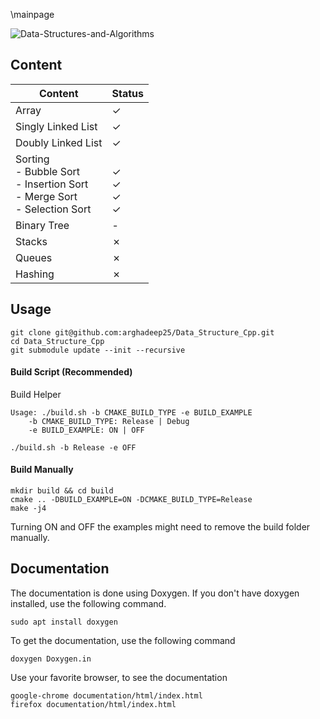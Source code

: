 \mainpage

![Data-Structures-and-Algorithms](https://socialify.git.ci/arghadeep25/Data-Structures-and-Algorithms/image?description=1&font=Inter&forks=1&language=1&name=1&owner=1&pattern=Charlie%20Brown&stargazers=1&theme=Dark)


## Content

| Content                                                                                  | Status                                          |
|------------------------------------------------------------------------------------------|-------------------------------------------------|
| Array                                                                                    | &check;                                         |
| Singly Linked List                                                                       | &check;                                         |
| Doubly Linked List                                                                       | &check;                                         |
| Sorting<br/> - Bubble Sort<br/> - Insertion Sort<br/> - Merge Sort<br/> - Selection Sort | <br/>&check;<br/>&check;<br/>&check;<br/>&check; |
| Binary Tree                                                                              | -                                               |
| Stacks                                                                                   | &cross;                                         |
| Queues                                                                                   | &cross;                                         |
| Hashing                                                                                  | &cross;                                         |



## Usage

```
git clone git@github.com:arghadeep25/Data_Structure_Cpp.git
cd Data_Structure_Cpp
git submodule update --init --recursive 
```


#### Build Script (Recommended)
Build Helper
```
Usage: ./build.sh -b CMAKE_BUILD_TYPE -e BUILD_EXAMPLE
	-b CMAKE_BUILD_TYPE: Release | Debug
	-e BUILD_EXAMPLE: ON | OFF
```
```
./build.sh -b Release -e OFF
```


#### Build Manually
```
mkdir build && cd build
cmake .. -DBUILD_EXAMPLE=ON -DCMAKE_BUILD_TYPE=Release
make -j4
```

Turning ON and OFF the examples might need to remove the build folder manually.

## Documentation
The documentation is done using Doxygen. If you don't have doxygen installed, use the following command.
```
sudo apt install doxygen
```

To get the documentation, use the following command

```
doxygen Doxygen.in
```

Use your favorite browser, to see the documentation

```
google-chrome documentation/html/index.html
firefox documentation/html/index.html
```

